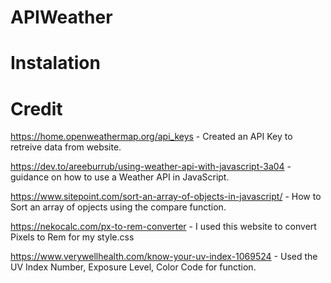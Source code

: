 # APIWeather


# Instalation


# Credit
https://home.openweathermap.org/api_keys - Created an API Key to retreive data from website. 

https://dev.to/areeburrub/using-weather-api-with-javascript-3a04 - guidance on how to use a Weather API in JavaScript.

https://www.sitepoint.com/sort-an-array-of-objects-in-javascript/ - How to Sort an array of opjects using the compare function. 

https://nekocalc.com/px-to-rem-converter - I used this website to convert Pixels to Rem for my style.css

https://www.verywellhealth.com/know-your-uv-index-1069524 - Used the UV Index Number, Exposure Level, Color Code for function. 